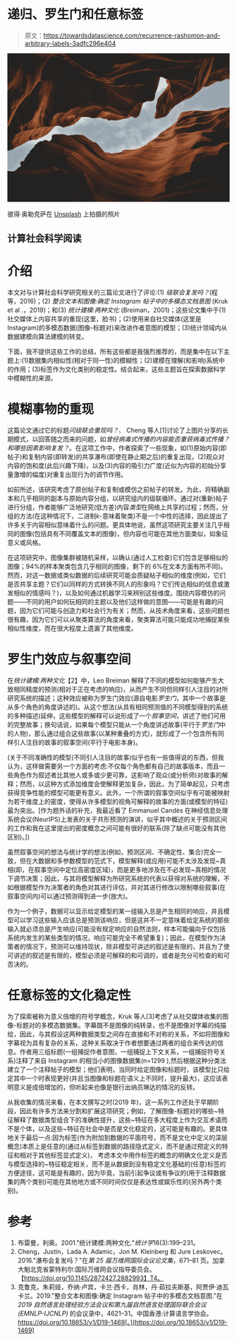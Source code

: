 # 递归、罗生门和任意标签

> 原文：<https://towardsdatascience.com/recurrence-rashomon-and-arbitrary-labels-3adfc296e404>

![](img/6e7be51e12cf3e404fec536820c61143.png)

彼得·奥勒克萨在 [Unsplash](https://unsplash.com/s/photos/abstract?utm_source=unsplash&utm_medium=referral&utm_content=creditCopyText) 上拍摄的照片

## 计算社会科学阅读

# 介绍

本文对与计算社会科学研究相关的三篇论文进行了评论:(1) *级联会复发吗？*(程等，2016)；(2) *整合文本和图像:确定 Instagram 帖子中的多模态文档意图* (Kruk et al .，2019)；和(3) *统计建模:两种文化* (Breiman，2001)；这些论文集中于(1)社交媒体上内容共享的重现(这里，脸书)；(2)使用来自社交媒体(这里是 Instagram)的多模态数据(图像-标题对)来改进作者意图的模型；(3)统计领域内从数据建模向算法建模的转变。

下面，我不提供这些工作的总结，所有这些都是我强烈推荐的，而是集中在以下主题上:(1)数据集内相似性(相对于同一性)的模糊性；(2)建模在理解(和影响)系统中的作用；(3)标签作为文化类别的稳定性。结合起来，这些主题旨在探索数据科学中模糊性的来源。

# 模糊事物的重现

这篇论文通过它的标题*问级联会重现吗？、* Cheng 等人[1]讨论了上图片分享的长期模式，以回答随之而来的问题，如*曾经病毒式传播的内容能否重获病毒式传播？*和*哪些因素影响复发？*。在这项工作中，作者探索了一些现象，如(1)原始内容(即帖子)和复制内容(即转发)的共享瀑布(即使在静止期之后)的重复出现，(2)观众对内容的饱和度(此后兴趣下降)，以及(3)内容的吸引力广度(近似为内容的初始分享量激增的幅度)对重复出现行为的调节作用。

如前所述，该研究考虑了原创帖子和复制或模仿之前帖子的转发。为此，将精确副本和几乎相同的副本与原始内容分组，以研究组内的级联循环。通过对(重新)帖子进行分组，作者能够广泛地研究(低方差)内容*类型*在网络上共享的过程；然而，分组的方法(在这种情况下，二进制*k*-意味着聚类)不是一个中性的选择，因此提出了许多关于内容相似意味着什么的问题。更具体地说，虽然这项研究主要关注几乎相同的图像(包括具有不同覆盖文本的图像)，但内容也可能在其他方面类似，如象征意义或风格。

在这项研究中，图像集群被随机采样，以确认(通过人工检查)它们包含足够相似的图像；94%的样本聚类包含几乎相同的图像，剩下的 6%在文本方面有所不同)。然而，对这一数据或类似数据的后续研究可能会质疑帖子相似的维度(例如，它们是否共享主题？它们以同样的方式转换不同人的形象吗？它们传达相似的信息或激发相似的情感吗？)，以及如何通过机器学习来辨别这些维度。围绕内容模仿的问题——不同的用户如何玩相同的主题以及他们这样做的意图——可能是有趣的问题，因为它们可能与创造力和社会行为有关；然而，从技术角度来看，这些问题也很有趣，因为它们可以从聚类算法的角度来看，聚类算法可能只能成功地捕捉某些相似性维度，而在很大程度上遗漏了其他维度。

# 罗生门效应与叙事空间

在*统计建模:两种文化*【2】中，Leo Breiman 解释了不同的模型如何能够产生大致相同精度的预测(相对于正在考虑的响应)，从而产生不同但同样引人注目的对所研究系统的描述；这种效应被称为罗生门效应(源自电影*罗生门*，其中一个故事是从多个角色的角度讲述的)。从这个想法(从具有相同预测值的不同模型得到的系统的多种描述)延伸，这些模型的解释可以说形成了一个*叙事空间*，讲述了他们可用的完整故事；换句话说，如果每个模型只能从一个角度讲述故事(平行于*罗生门*中的人物)，那么通过组合这些故事(以某种重叠的方式)，就形成了一个包含所有同样引人注目的故事的叙事空间(平行于电影本身)。

(关于不同准确性的模型(不同引人注目的故事)似乎也有一些值得说的东西，但我认为，这样做需要另一个方面的考虑:不仅每个角色都有自己的故事版本，而且一些角色作为叙述者比其他人或多或少更可靠，这影响了观众(或分析师)对故事的解释；然而，以这种方式添加维度会使解释更加复杂，因此，为了简单起见，只考虑获得竞争性能的模型可能更有意义。此外，一个所谓的叙事空间似乎有可能被映射为若干维度上的密度，使得从许多模型的视角可解释的故事的方面(或模型的特征)最为突出。[作为题外话的补充，我最近看了 Emmanuel Candès 在神经信息处理系统会议(NeurIPS)上发表的关于共形预测的演讲，似乎其中概述的关于预测区间的工作和我在这里提出的密度概念之间可能有很好的联系(除了缺点可能没有其他区别)。])

虽然叙事空间的想法与统计学的想法(例如，预测区间、不确定性、集合)完全一致，但在大数据和多参数模型的范式下，模型解释(或应用)可能不太涉及发现~真相(即，在叙事空间中定位高密度区域)，而是更多地涉及在不必发现~真相的情况下调节决策；因此，与其将模型解释为所研究系统的代表以获得对系统的理解，不如根据模型作为决策者的角色对其进行评估，并对其进行修改以限制哪些叙事(在叙事空间内)可以通过预测得到进一步(放大)。

作为一个例子，数据可以显示给定模型的某一组输入总是产生相同的响应，并且模型可以学习这些输入应该总是预测该响应，但是这并不一定意味着给定系统的那些输入就必须总是产生响应(可能没有规定响应的自然法则，样本可能偏向于仅包括系统内发生的某些类型的情况，响应可能完全不希望重复)；因此，在模型作为决策者的情况下，预测可以维持现状，除非模型可讲述的叙述是有限的，并且为了使可讲述的叙述是有限的，模型必须是可解释的和可调的，或者是充分可检查的和可否决的。

# 任意标签的文化稳定性

为了探索被称为意义倍增的符号学概念，Kruk 等人[3]考虑了从社交媒体收集的图像-标题对的多模态数据集。字幕既不是图像的纯转录，也不是图像对字幕的纯描绘，因此，与其假设这两种数据类型之间存在直接和不对称的关系，不如将图像和字幕视为具有复杂的关系，这种关系取决于作者想要通过两者的组合来传达的信息。作者用三组标题(一组捕捉作者意图，一组捕捉上下文关系，一组捕捉符号关系)注释了来自 Instagram 的相当小的图像数据集(n=1299 ),然后根据这种分类法建立了一个注释帖子的模型；他们表明，当同时给定图像和标题时，该模型比只给定其中一个时表现更好(并且当图像和标题在语义上不同时，提升最大)，这应该表明意义是成倍增加的，但听起来也像是银行出纳员琳达的情况的反转。

从我收集的情况来看，在本文撰写之时(2019 年)，这一系列工作还处于早期阶段，因此有许多方法来分割和扩展这项研究；例如，了解图像-标题对的哪些~特征解释了数据类型组合下的准确性提升，这些~特征在多大程度上作为交互术语而不是个体，以及这些~特征在社会中是否是文化稳定的，这可能是有趣的。更具体地关于最后一点:因为标签(作为附加到数据的平面符号，而不是文化中定义的深层概念)本质上是任意的(通过从标签到数据的路径隐式定义，而不是通过预定义的特征和相对于其他标签显式定义)， 考虑本文中用作标签的概念的明确文化定义是否与模型选择的~特征稳定相关，而不是从数据到没有稳定文化基础的(任意)标签的方便途径，这可能是有趣的，因为毕竟，当前引起争议或有争议的(用于注释数据集的两个类别)可能在其他地方或不同时间仅仅是表达性或娱乐性的(另外两个类别)。

# 参考

1.  布雷曼，利奥。2001."统计建模:两种文化."*统计学*16(3):199–231。
2.  Cheng，Justin，Lada A. Adamic，Jon M. Kleinberg 和 Jure Leskovec。2016."瀑布会复发吗？"在*第 25 届万维网国际会议论文集*，671–81 页。加拿大魁北克省蒙特利尔:国际万维网会议指导委员会。【https://doi.org/10.1145/2872427.2882993】T4。
3.  克鲁克，朱莉娅，乔纳·卢宾，卡兰·西卡，肖林，丹·茹拉夫斯基，阿贾伊·迪瓦卡兰。2019."整合文本和图像:确定 Instagram 帖子中的多模态文档意图."在*2019 自然语言处理经验方法会议和第九届自然语言处理国际联合会议(EMNLP-IJCNLP)* 的会议录中，4621–31。中国香港:计算语言学协会。https://doi.org/10.18653/v1/D19-1469[。](https://doi.org/10.18653/v1/D19-1469)